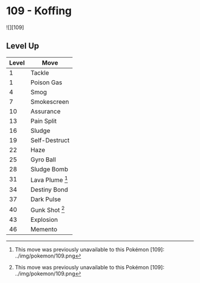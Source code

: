 # 109 - Koffing
![][109]

## Level Up

Level | Move
---   | ---
  1   | Tackle
  1   | Poison Gas
  4   | Smog
  7   | Smokescreen
 10   | Assurance
 13   | Pain Split
 16   | Sludge
 19   | Self-Destruct
 22   | Haze
 25   | Gyro Ball
 28   | Sludge Bomb
 31   | Lava Plume [^1]
 34   | Destiny Bond
 37   | Dark Pulse
 40   | Gunk Shot [^1]
 43   | Explosion
 46   | Memento

[^1]: This move was previously unavailable to this Pokémon
[109]: ../img/pokemon/109.png

